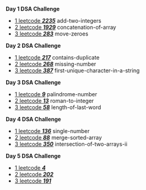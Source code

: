 **Day 1 DSA Challenge**
 - [1 leetcode ***2235***](https://leetcode.com/problems/add-two-integers/description/) add-two-integers
 - [2 leetcode ***1929***](https://leetcode.com/problems/concatenation-of-array/description/) concatenation-of-array
 - [3 leetcode ***283***](https://leetcode.com/problems/move-zeroes/description/) move-zeroes

**Day 2 DSA Challenge**
 - [1 leetcode ***217***](https://leetcode.com/problems/contains-duplicate/description/) contains-duplicate
 - [2 leetcode ***268***](https://leetcode.com/problems/missing-number/description/) missing-number
 - [3 leetcode ***387***](https://leetcode.com/problems/first-unique-character-in-a-string/description/) first-unique-character-in-a-string

**Day 3 DSA Challenge**
 - [1 leetcode ***9***](https://leetcode.com/problems/palindrome-number/description/) palindrome-number
 - [2 leetcode ***13***](https://leetcode.com/problems/roman-to-integer/description/) roman-to-integer
 - [3 leetcode ***58***](https://leetcode.com/problems/length-of-last-word/description/) length-of-last-word

**Day 4 DSA Challenge**
 - [1 leetcode ***136***](https://leetcode.com/problems/single-number/description/) single-number
 - [2 leetcode ***88***](https://leetcode.com/problems/merge-sorted-array/description/) merge-sorted-array
 - [3 leetcode ***350***](https://leetcode.com/problems/intersection-of-two-arrays-ii/description/) intersection-of-two-arrays-ii

 **Day 5 DSA Challenge**
 - [1 leetcode ***4***]()
 - [2 leetcode ***202***]()
 - [3 leetcode ***191***]()